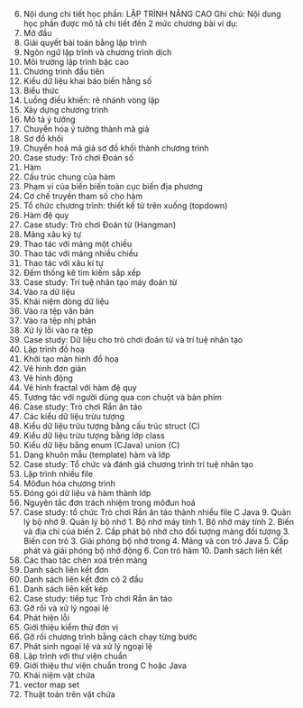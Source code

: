 6. Nội dung chi tiết học phần: LẬP TRÌNH NÂNG CAO
Ghi chú: Nội dung học phần được mô tả chi tiết đến 2 mức chương bài
ví dụ:
1. Mở đầu
1. Giải quyết bài toán bằng lập trình
2. Ngôn ngữ lập trình và chương trình dịch
3. Môi trường lập trình bậc cao
4. Chương trình đầu tiên
5. Kiểu dữ liệu khai báo biến hằng số
6. Biểu thức
7. Luồng điều khiển: rẽ nhánh vòng lặp
2. Xây dựng chương trình
1. Mô tả ý tưởng
2. Chuyển hóa ý tưởng thành mã giả
3. Sơ đồ khối
4. Chuyển hoá mã giả sơ đồ khối thành chương trình
5. Case study: Trò chơi Đoán số
3. Hàm
1. Cấu trúc chung của hàm
2. Phạm vi của biến biến toàn cục biến địa phương
3. Cơ chế truyền tham số cho hàm
4. Tổ chức chương trình: thiết kế từ trên xuống (topdown)
5. Hàm đệ quy
6. Case study: Trò chơi Đoán từ (Hangman)
4. Mảng xâu ký tự
1. Thao tác với mảng một chiều
2. Thao tác với mảng nhiều chiều
3. Thao tác với xâu kí tự
4. Đếm thống kê tìm kiếm sắp xếp
5. Case study: Trí tuệ nhân tạo máy đoán từ
5. Vào ra dữ liệu
1. Khái niệm dòng dữ liệu
2. Vào ra tệp văn bản
3. Vào ra tệp nhị phân
4. Xử lý lỗi vào ra tệp
5. Case study: Dữ liệu cho trò chơi đoán từ và trí tuệ nhân tạo
6. Lập trình đồ hoạ
1. Khởi tạo màn hình đồ hoạ
2. Vẽ hình đơn giản
3. Vẽ hình động
4. Vẽ hình fractal với hàm đệ quy
5. Tương tác với người dùng qua con chuột và bàn phím
6. Case study: Trò chơi Rắn ăn táo
7. Các kiểu dữ liệu trừu tượng
1. Kiểu dữ liệu trừu tượng bằng cấu trúc struct (C)
2. Kiểu dữ liệu trừu tượng bằng lớp class
3. Kiểu dữ liệu bằng enum (CJava) union (C)
4. Dạng khuôn mẫu (template) hàm và lớp
5. Case study: Tổ chức và đánh giá chương trình trí tuệ nhân tạo
8. Lập trình nhiều file
1. Môđun hóa chương trình
2. Đóng gói dữ liệu và hàm thành lớp
3. Nguyên tắc đơn trách nhiệm trong môđun hoá
4. Case study: tổ chức Trò chơi Rắn ăn táo thành nhiều file C Java 9. Quản lý bộ nhớ 9. Quản lý bộ nhớ 1. Bộ nhớ máy tính 1. Bộ nhớ máy tính 2. Biến và địa chỉ của biến 2. Cấp phát bộ nhớ cho đối tượng mảng đối tượng 3. Biến con trỏ 3. Giải phóng bộ nhớ trong 4. Mảng và con trỏ Java 5. Cấp phát và giải phóng bộ nhớ động 6. Con trỏ hàm 10. Danh sách liên kết
1. Các thao tác chèn xoá trên mảng
2. Danh sách liên kết đơn
3. Danh sách liên kết đơn có 2 đầu
4. Danh sách liên kết kép
5. Case study: tiếp tục Trò chơi Rắn ăn táo
11. Gỡ rối và xử lý ngoại lệ
1. Phát hiện lỗi
2. Giới thiệu kiểm thử đơn vị
3. Gỡ rối chương trình bằng cách chạy từng bước
4. Phát sinh ngoại lệ và xử lý ngoại lệ
12. Lập trình với thư viện chuẩn
1. Giới thiệu thư viện chuẩn trong C hoặc Java
2. Khái niệm vật chứa
3. vector map set
4. Thuật toán trên vật chứa
